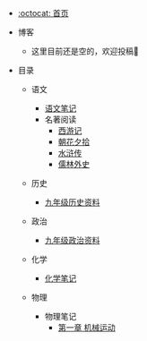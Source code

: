 * [:octocat: 首页](/README)
* 博客
  * 这里目前还是空的，欢迎投稿👏
* 目录

  * 语文

    * [语文笔记](/md/Chinese/语文笔记.md)
    * 名著阅读
      * [西游记](/md/Chinese/西游记.md)
      * [朝花夕拾](/md/Chinese/朝花夕拾.md)
      * [水浒传](/md/Chinese/水浒传.md)
      * [儒林外史](/md/Chinese/儒林外史.md)
  * 历史
    * [九年级历史资料](/md/history/九年级历史资料.md)
  * 政治
    * [九年级政治资料](/md/politics/九年级政治资料.md)
  * 化学
    * [化学笔记](/md/chemistry/化学笔记.md)
  * 物理
    * 物理笔记
      * [第一章 机械运动](/md/physics/第一章-机械运动.md)